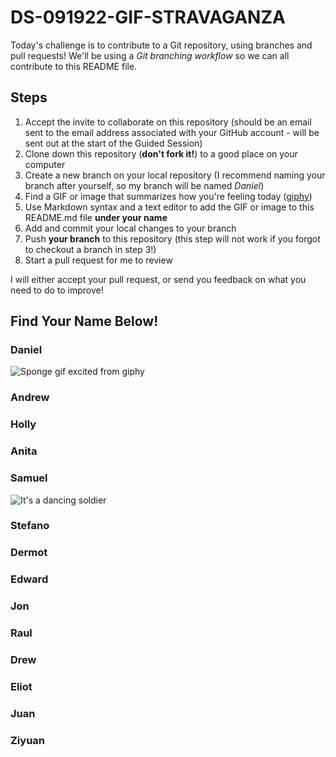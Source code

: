 # DS-091922-GIF-STRAVAGANZA

Today's challenge is to contribute to a Git repository, using branches and pull requests! We'll be using a *Git branching workflow* so we can all contribute to this README file.

## Steps

1. Accept the invite to collaborate on this repository (should be an email sent to the email address associated with your GitHub account - will be sent out at the start of the Guided Session)
2. Clone down this repository (**don't fork it!**) to a good place on your computer
3. Create a new branch on your local repository (I recommend naming your branch after yourself, so my branch will be named _Daniel_)
4. Find a GIF or image that summarizes how you're feeling today ([giphy](https://giphy.com/))
5. Use Markdown syntax and a text editor to add the GIF or image to this README.md file **under your name**
6. Add and commit your local changes to your branch
7. Push **your branch** to this repository (this step will not work if you forgot to checkout a branch in step 3!)
8. Start a pull request for me to review

I will either accept your pull request, or send you feedback on what you need to do to improve!

## Find Your Name Below!

### Daniel

![Sponge gif excited from giphy](https://media.giphy.com/media/oF5oUYTOhvFnO/giphy.gif)

### Andrew


### Holly


### Anita



### Samuel

![It's a dancing soldier](https://media.giphy.com/media/8tss9dzMWqNUhEEAwA/giphy.gif)

### Stefano



### Dermot



### Edward



### Jon



### Raul



### Drew



### Eliot


### Juan


### Ziyuan



